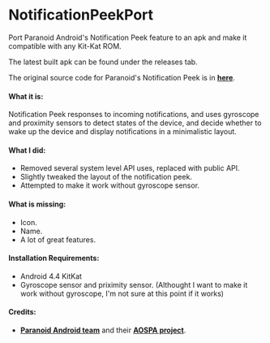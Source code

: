 NotificationPeekPort
====================

Port Paranoid Android's Notification Peek feature to an apk and make it compatible with any Kit-Kat ROM.

The latest built apk can be found under the releases tab.

The original source code for Paranoid's Notification Peek is in **[here](https://github.com/AOSPA/android_frameworks_base/tree/kitkat/packages/SystemUI/src/com/android/systemui/statusbar/notification)**. 

#### What it is:
Notification Peek responses to incoming notifications, and uses gyroscope and proximity sensors to detect states of the device, and decide whether to wake up the device and display notifications in a minimalistic layout.


#### What I did:
* Removed several system level API uses, replaced with public API.
* Slightly tweaked the layout of the notification peek.
* Attempted to make it work without gyroscope sensor.

#### What is missing:
* Icon.
* Name.
* A lot of great features.

#### Installation Requirements:
* Android 4.4 KitKat
* Gyroscope sensor and priximity sensor. (Althought I want to make it work without gyroscope, I'm not sure at this point if it works)


#### Credits:
* **[Paranoid Android team](https://plus.google.com/+ParanoidAndroidCorner/about)** and their **[AOSPA project](https://github.com/AOSPA)**.
